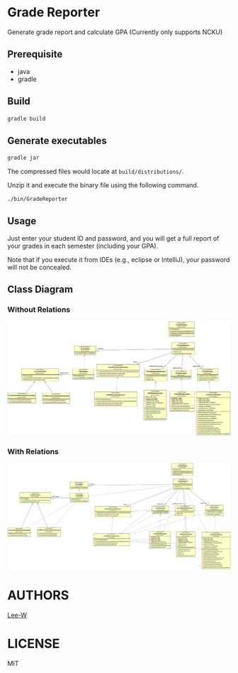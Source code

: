 # Grade Reporter
Generate grade report and calculate GPA (Currently only supports NCKU)

## Prerequisite
- java
- gradle

## Build

```sh
gradle build
```

## Generate executables

```sh
gradle jar
```
The compressed files would locate at `build/distributions/`.  

Unzip it and execute the binary file using the following command.

```sh
./bin/GradeReporter
```

## Usage
Just enter your student ID and password, and you will get a full report of your grades in each semester (including your GPA).

Note that if you execute it from IDEs (e.g., eclipse or IntelliJ), your password will not be concealed.


## Class Diagram

### Without Relations

![Class Diagram](./img/Class-Diagram.png)

### With Relations

![Class Diagram (with Relations)](./img/Class-Diagram-with-Relations.png)

# AUTHORS
[Lee-W](https://github.com/Lee-W/)

# LICENSE
MIT
